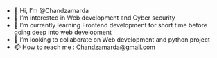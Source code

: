 - 👋 Hi, I’m @Chandzamarda
- 👀 I’m interested in Web development and Cyber security
- 🌱 I’m currently learning Frontend development for short time before going deep into web development
- 💞️ I’m looking to collaborate on Web development and python project
- 📫 How to reach me : Chandzamarda@gmail.com

<!---
Chandzamarda/Chandzamarda is a ✨ special ✨ repository because its `README.md` (this file) appears on your GitHub profile.
You can click the Preview link to take a look at your changes.
--->
